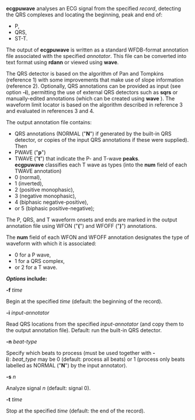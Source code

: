 **ecgpuwave** analyses an ECG signal from the specified _record_, detecting the QRS complexes and locating the beginning, peak and end of:
 - P, 
 - QRS, 
 - ST-T. 
 
The output of **ecgpuwave** is written as a standard WFDB-format annotation file associated with the specified _annotator_. This file can be converted into text format using **rdann** or viewed using **wave**.

The QRS detector is based on the algorithm of Pan and Tompkins (reference 1) with some improvements that make use of slope information (reference 2). Optionally, QRS annotations can be provided as input (see option **-i**), permitting the use of external QRS detectors such as **sqrs** or manually-edited annotations (which can be created using **wave** ). The waveform limit locator is based on the algorithm described in reference 3 and evaluated in references 3 and 4.

The output annotation file contains: 

 - QRS annotations (NORMAL ("**N**") if generated by the built-in QRS detector, or copies of the input QRS annotations if these were supplied).
Then
 - PWAVE ("**p**")  
 - TWAVE ("**t**") 
that indicate the P- and T-wave **peaks**. **ecgpuwave** classifies each T wave as types (into the **num** field of each TWAVE annotation)
 - 0 (normal), 
 - 1 (inverted), 
 - 2 (positive monophasic), 
 - 3 (negative monophasic), 
 - 4 (biphasic negative-positive), 
 - or 5 (biphasic positive-negative); 
 
 
 The P, QRS, and T waveform onsets and ends are marked in the output annotation file using WFON ("**(**") and WFOFF ("**)**") annotations. 
 
 The **num** field of each WFON and WFOFF annotation designates the type of waveform with which it is associated: 
  - 0 for a P wave, 
  - 1 for a QRS complex, 
  - or 2 for a T wave.

**_Options_ include:**

**-f** _time_

Begin at the specified _time_ (default: the beginning of the record).

**-i** _input-annotator_

Read QRS locations from the specified _input-annotator_ (and copy them to the output annotation file). Default: run the built-in QRS detector.

**-n** _beat-type_

Specify which beats to process (must be used together with **-i**): _beat_type_ may be 0 (default: process all beats) or 1 (process only beats labelled as NORMAL ("**N**") by the input annotator).

**-s** _n_

Analyze signal _n_ (default: signal 0).

**-t** _time_

Stop at the specified _time_ (default: the end of the record).